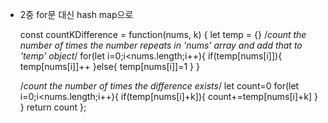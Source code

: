 - 2중 for문 대신 hash map으로 


  const countKDifference = function(nums, k) {
    let temp = {}
	/*count the number of times the number repeats in 'nums' array
	and add that to 'temp' object*/
    for(let i=0;i<nums.length;i++){
        if(temp[nums[i]]){
            temp[nums[i]]++
        }else{
            temp[nums[i]]=1
        }
    }
	
	/*count the number of times the difference exists*/
    let count=0
    for(let i=0;i<nums.length;i++){
            if(temp[nums[i]+k]){
                count+=temp[nums[i]+k]
            }
    }
    return count
  };
